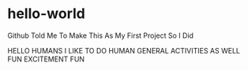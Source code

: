 # hello-world
Github Told Me To Make This As My First Project So I Did

HELLO HUMANS
I LIKE TO DO HUMAN GENERAL ACTIVITIES AS WELL
FUN EXCITEMENT FUN
